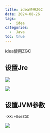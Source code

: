 ```yaml
---
title: idea使用ZGC
date: 2024-08-26
tags:
  -  idea
categories:
  -  Java
toc: true
---
```


idea使用ZGC

<!-- more -->


## 设置Jre

![](https://file.trialos.com.cn/resources/8a8dbea290c1828901918d7504895d59.jpg)

![](https://file.trialos.com.cn/resources/8a8dbdbc90c1807401918d75bb6278d6.jpg)



## 设置JVM参数

```properties
-XX:+UseZGC
```

![](https://file.trialos.com.cn/resources/8a8dbea290c1828901918d70f27e5a84.jpg)
